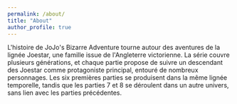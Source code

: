 ```yaml
---
permalink: /about/
title: "About"
author_profile: true
---
```


L'histoire de JoJo's Bizarre Adventure tourne autour des aventures de la lignée Joestar, une famille issue de l'Angleterre victorienne. La série couvre plusieurs générations, et chaque partie propose de suivre un descendant des Joestar comme protagoniste principal, entouré de nombreux personnages. Les six premières parties se produisent dans la même lignée temporelle, tandis que les parties 7 et 8 se déroulent dans un autre univers, sans lien avec les parties précédentes.
